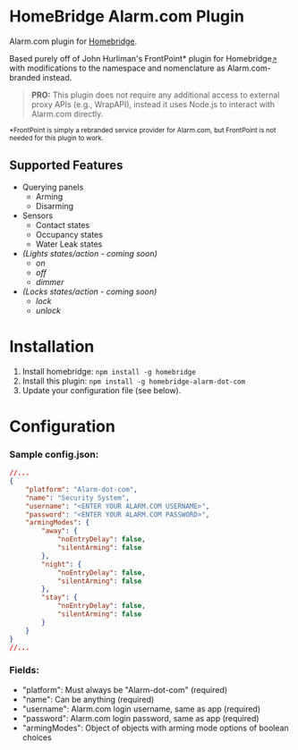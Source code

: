 # HomeBridge Alarm.com Plugin

Alarm.com plugin for [Homebridge](https://github.com/nfarina/homebridge).

Based purely off of John Hurliman's FrontPoint* plugin for Homebridge<small>[↗](https://github.com/jhurliman/homebridge-frontpoint)</small> with modifications to the namespace and nomenclature as Alarm.com-branded instead.

> **PRO:** This plugin does not require any additional access to external proxy APIs (e.g., WrapAPI), instead it uses Node.js to interact with Alarm.com directly.

<small>*FrontPoint is simply a rebranded service provider for Alarm.com, but FrontPoint is not needed for this plugin to work.</small>

Supported Features
------------------

 * Querying panels
   * Arming
   * Disarming
 * Sensors
   * Contact states
   * Occupancy states
   * Water Leak states
 * *(Lights states/action - coming soon)*
   * *on*
   * *off*
   * *dimmer*
 * *(Locks states/action - coming soon)*
   * *lock*
   * *unlock*

# Installation

1. Install homebridge: `npm install -g homebridge`
2. Install this plugin: `npm install -g homebridge-alarm-dot-com`
3. Update your configuration file (see below).

# Configuration

### Sample config.json:


```json
//...
{
    "platform": "Alarm-dot-com",
    "name": "Security System",
    "username": "<ENTER YOUR ALARM.COM USERNAME>",
    "password": "<ENTER YOUR ALARM.COM PASSWORD>",
    "armingModes": {
        "away": {
            "noEntryDelay": false,
            "silentArming": false
        },
        "night": {
            "noEntryDelay": false,
            "silentArming": false
        },
        "stay": {
            "noEntryDelay": false,
            "silentArming": false
        }
    }
}
//...
```
### Fields:

* "platform": Must always be "Alarm-dot-com" (required)
* "name": Can be anything (required)
* "username": Alarm.com login username, same as app (required)
* "password": Alarm.com login password, same as app (required)
* "armingModes": Object of objects with arming mode options of boolean choices